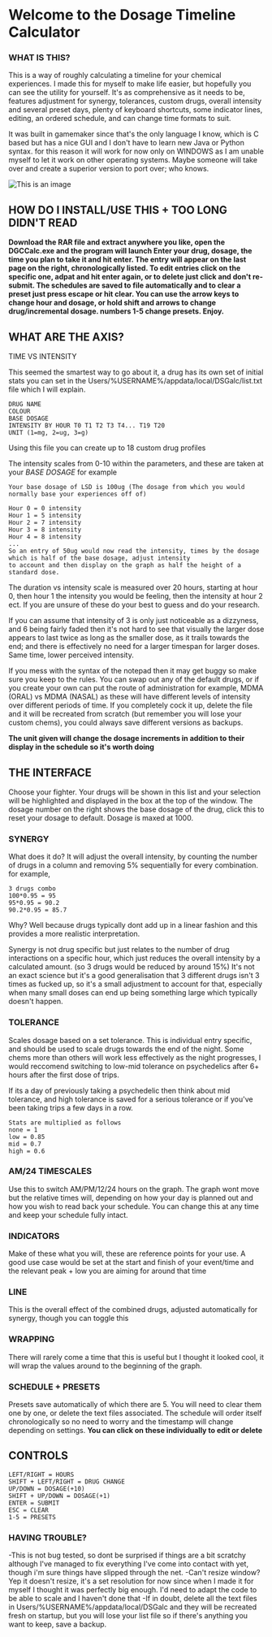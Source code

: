 # Welcome to the Dosage Timeline Calculator


### WHAT IS THIS?

This is a way of roughly calculating a timeline for your chemical experiences.
I made this for myself to make life easier, but hopefully you can see the utility for yourself.
It's as comprehensive as it needs to be, features adjustment for synergy, tolerances, custom drugs,
overall intensity and several preset days, plenty of keyboard shortcuts, some indicator lines, editing,
an ordered schedule, and can change time formats to suit.

It was built in gamemaker since that's the only language I know, which is C based but has a nice GUI
and I don't have to learn new Java or Python syntax. for this reason it will work for now only on WINDOWS
as I am unable myself to let it work on other operating systems. Maybe someone will take over and create
a superior version to port over; who knows.

![This is an image](https://media4.giphy.com/media/cMl6Y94xI2n6tMhcTg/giphy.gif?cid=790b76113bff182df4241406093c94b51c6abd9df7ae1e6c&rid=giphy.gif&ct=g)

## HOW DO I INSTALL/USE THIS + TOO LONG DIDN'T READ

**Download the RAR file and extract anywhere you like, open the DGCCalc.exe and the program will launch Enter your drug, dosage, the time you plan to take it and hit enter. The entry will appear on the last page on the right, chronologically listed. To edit entries click on the specific one, adpat and hit enter again, or to delete just click and don't re-submit. The schedules are saved to file automatically and to clear a preset just press escape or hit clear. You can use the arrow keys to change hour and dosage, or hold shift and arrows to change drug/incremental dosage. numbers 1-5 change presets. Enjoy.**


## WHAT ARE THE AXIS?

TIME VS INTENSITY

This seemed the smartest way to go about it, a drug has its own set of initial stats you can set 
in the Users/%USERNAME%/appdata/local/DSGalc/list.txt file which I will explain.

```
DRUG NAME
COLOUR
BASE DOSAGE
INTENSITY BY HOUR T0 T1 T2 T3 T4... T19 T20
UNIT (1=mg, 2=ug, 3=g)
```
Using this file you can create up to 18 custom drug profiles

The intensity scales from 0-10 within the parameters, and these are taken at your *BASE DOSAGE*
for example
```
Your base dosage of LSD is 100ug (The dosage from which you would normally base your experiences off of)

Hour 0 = 0 intensity
Hour 1 = 5 intensity
Hour 2 = 7 intensity
Hour 3 = 8 intensity
Hour 4 = 8 intensity
...
So an entry of 50ug would now read the intensity, times by the dosage which is half of the base dosage, adjust intensity
to account and then display on the graph as half the height of a standard dose.
```
The duration vs intensity scale is measured over 20 hours, starting at hour 0, then hour 1 the intensity
you would be feeling, then the intensity at hour 2 ect. If you are unsure of these do your best to guess
and do your research. 

If you can assume that intensity of 3 is only just noticeable as a dizzyness, and 6 being fairly faded then it's not hard to see that visually the larger dose appears to last twice as long as the smaller dose, as it trails towards the end; and
there is effectively no need for a larger timespan for larger doses. Same time, lower perceived intensity.

If you mess with the syntax of the notepad then it may get buggy so make sure you keep to the rules.
You can swap out any of the default drugs, or if you create your own can put the route of administration
for example, MDMA (ORAL) vs MDMA (NASAL) as these will have different levels of intensity over different 
periods of time.
If you completely cock it up, delete the file and it will be recreated from scratch (but remember you will lose 
your custom chems), you could always save different versions as backups.

**The unit given will change the dosage increments in addition to their display in the schedule so it's worth doing**

## THE INTERFACE

Choose your fighter. Your drugs will be shown in this list and your selection will be highlighted and displayed in the box at the top of the window.
The dosage number on the right shows the base dosage of the drug, click this to reset your dosage to default.
Dosage is maxed at 1000.

### SYNERGY 

What does it do? 
It will adjust the overall intensity, by counting the number of drugs in a column and removing 5% sequentially
for every combination. for example,
```
3 drugs combo
100*0.95 = 95
95*0.95 = 90.2
90.2*0.95 = 85.7
```
Why? Well because drugs typically dont add up in a linear fashion and this provides a more realistic
interpretation.

Synergy is not drug specific but just relates to the number of drug interactions on a specific hour, which just reduces the overall intensity by a calculated amount. (so 3 drugs would be reduced by around 15%)
It's not an exact science but it's a good generalisation that 3 different drugs isn't 3 times as fucked up, so it's a small adjustment to account for that, especially when many small doses can end up being something large which typically doesn't happen.

### TOLERANCE

Scales dosage based on a set tolerance. This is individual entry specific,
and should be used to scale drugs towards the end of the night. Some chems more than others will work less
effectively as the night progresses, I would reccomend switching to low-mid tolerance on psychedelics after 6+ hours
after the first dose of trips.

If its a day of previously taking a psychedelic then think about mid tolerance, and high tolerance is saved for
a serious tolerance or if you've been taking trips a few days in a row.
```
Stats are multiplied as follows
none = 1
low = 0.85
mid = 0.7
high = 0.6
```

### AM/24 TIMESCALES

Use this to switch AM/PM/12/24 hours on the graph. The graph wont move but the relative times will,
depending on how your day is planned out and how you wish to read back your schedule. You can change this 
at any time and keep your schedule fully intact.

### INDICATORS

Make of these what you will, these are reference points for your use. A good use case would be
set at the start and finish of your event/time and the relevant peak + low you are aiming for 
around that time

### LINE

This is the overall effect of the combined drugs, adjusted automatically for synergy,
though you can toggle this

### WRAPPING

There will rarely come a time that this is useful but I thought it looked cool, it will wrap the values 
around to the beginning of the graph.

### SCHEDULE + PRESETS

Presets save automatically of which there are 5. You will need to clear them one by one, or delete 
the text files associated.
The schedule will order itself chronologically so no need to worry and the timestamp will 
change depending on settings. **You can click on these individually to edit or delete**

## CONTROLS 
```
LEFT/RIGHT = HOURS
SHIFT + LEFT/RIGHT = DRUG CHANGE
UP/DOWN = DOSAGE(+10)
SHIFT + UP/DOWN = DOSAGE(+1)
ENTER = SUBMIT
ESC = CLEAR 
1-5 = PRESETS
```

### HAVING TROUBLE?

-This is not bug tested, so dont be surprised if things are a bit scratchy although I've managed to fix
everything I've come into contact with yet, though i'm sure things have slipped through the net.
-Can't resize window? Yep it doesn't resize, it's a set resolution for now since when I made it for myself I
thought it was perfectly big enough. I'd need to adapt the code to be able to scale and I haven't done that
-If in doubt, delete all the text files in Users/%USERNAME%/appdata/local/DSGalc and they will be recreated fresh on startup, but you will lose your list file so if there's anything you want to keep, save a backup.

